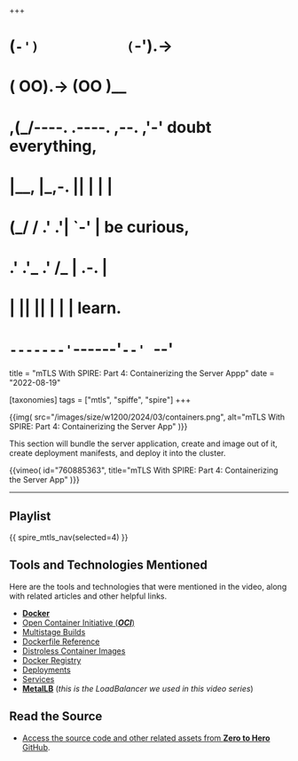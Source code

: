 +++
#   (`-')           (`-').->
#   ( OO).->        (OO )__
# ,(_/----. .----. ,--. ,'-' doubt everything,
# |__,    |\_,-.  ||  | |  |
#  (_/   /    .' .'|  `-'  | be curious,
#  .'  .'_  .'  /_ |  .-.  |
# |       ||      ||  | |  | learn.
# `-------'`------'`--' `--'

title = "mTLS With SPIRE: Part 4: Containerizing the Server Appp"
date = "2022-08-19"

[taxonomies]
tags = ["mtls", "spiffe", "spire"]
+++

{{img(
  src="/images/size/w1200/2024/03/containers.png",
  alt="mTLS With SPIRE: Part 4: Containerizing the Server App"
)}}

This section will bundle the server application, create and image out of it,
create deployment manifests, and deploy it into the cluster.

{{vimeo(
  id="760885363", 
  title="mTLS With SPIRE: Part 4: Containerizing the Server App"
)}}

--------

## Playlist

{{ spire_mtls_nav(selected=4) }}

## Tools and Technologies Mentioned

Here are the tools and technologies that were mentioned in the video, along with
related articles and other helpful links.

* [**Docker**](https://www.docker.com/)
* [Open Container Initiative (**_OCI_**)](https://opencontainers.org/)
* [Multistage Builds](https://docs.docker.com/build/building/multi-stage/)
* [Dockerfile Reference](https://docs.docker.com/engine/reference/builder/)
* [Distroless Container Images](https://github.com/GoogleContainerTools/distroless)
* [Docker Registry](https://docs.docker.com/registry/)
* [Deployments](https://kubernetes.io/docs/concepts/workloads/controllers/deployment/)
* [Services](https://kubernetes.io/docs/concepts/services-networking/service/)
* [**MetalLB**](https://metallb.universe.tf/) (_this is the LoadBalancer we used
  in this video series_)

## Read the Source

* [Access the source code and other related assets from **Zero to Hero** GitHub](https://github.com/zerotohero-dev/spire-mtls).
